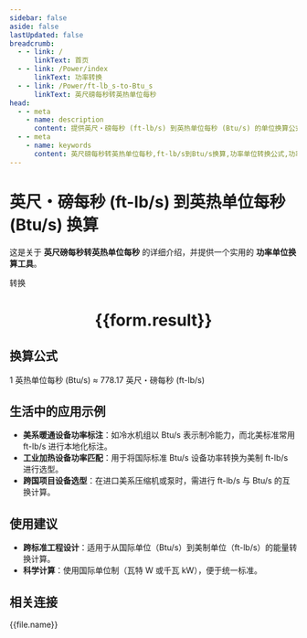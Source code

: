 ```yaml
---
sidebar: false
aside: false
lastUpdated: false
breadcrumb:
  - - link: /
      linkText: 首页
  - - link: /Power/index
      linkText: 功率转换
  - - link: /Power/ft-lb_s-to-Btu_s
      linkText: 英尺磅每秒转英热单位每秒
head:
  - - meta
    - name: description
      content: 提供英尺・磅每秒 (ft-lb/s) 到英热单位每秒 (Btu/s) 的单位换算公式及实际应用场景。
  - - meta
    - name: keywords
      content: 英尺磅每秒转英热单位每秒,ft-lb/s到Btu/s换算,功率单位转换公式,功率单位换算工具,暖通与机械工程功率单位
---
```

# 英尺・磅每秒 (ft-lb/s) 到英热单位每秒 (Btu/s) 换算

这是关于 **英尺磅每秒转英热单位每秒** 的详细介绍，并提供一个实用的 **功率单位换算工具**。

<script setup>
import { onMounted,reactive,inject ,ref  } from 'vue'
import { NButton,NForm ,NFormItem,NInput,NInputNumber,NSelect,NCard,useMessage ,NGrid ,NGi } from 'naive-ui'
import { defineClientComponent } from 'vitepress'
import { Power } from '../../files';
const convert = inject('convert')
const options =  [
  { "label": "英尺・磅每秒 (ft-lb/s)","value": "ft-lb/s" },
  { "label": "英热单位每秒 (Btu/s)","value": "Btu/s" }
];
const formRef = ref(null);
const rules = {
  number:{
    required: true,
    type: 'number',
    trigger: "blur"
  },
  to:{
    required: true,
    trigger: "select"
  },
  from:{
    required: true,
    trigger: "select"
  }
}
const form = reactive({
  number:null,
  to:'',
  from:'',
  result:'',
  title:'英尺磅每秒转英热单位每秒',
})
const convertHandler = (e) => {
   e.preventDefault();
  formRef.value?.validate((errors)=>{
    if (!errors) {
      form.result = `${form.number}${form.from} = ${convert(form.number).from(form.from).to(form.to)}${form.to}`
    }
  })
}
</script>

<n-form size="large" :model="form" ref='formRef' :rules="rules">
  <n-form-item label="数值"  path="number">
    <n-input-number size="large" style="width:100%" :min="0" v-model:value="form.number"   placeholder="请输入要转换的数值" />
  </n-form-item>
  <n-form-item label="从" path="from">
    <n-select  size="large" :options="options" v-model:value="form.from" placeholder="请选择原始单位" />
  </n-form-item>
  <n-form-item label="到" path="to">
    <n-select  size="large" :options="options" v-model:value="form.to" placeholder="请选择转换单位" />
  </n-form-item>
  <n-form-item>
    <n-button type="primary" style="width:100%" @click="convertHandler">转换</n-button>
  </n-form-item>
</n-form>
<n-card  embedded :bordered="false" hoverable>
  <div  style="text-align:center">
    <h1>{{form.result}}</h1>
  </div>
</n-card>

## 换算公式

1 英热单位每秒 (Btu/s) ≈ 778.17 英尺・磅每秒 (ft-lb/s)

## 生活中的应用示例

- **美系暖通设备功率标注**：如冷水机组以 Btu/s 表示制冷能力，而北美标准常用 ft-lb/s 进行本地化标注。
- **工业加热设备功率匹配**：用于将国际标准 Btu/s 设备功率转换为美制 ft-lb/s 进行选型。
- **跨国项目设备选型**：在进口美系压缩机或泵时，需进行 ft-lb/s 与 Btu/s 的互换计算。

## 使用建议

- **跨标准工程设计**：适用于从国际单位（Btu/s）到美制单位（ft-lb/s）的能量转换计算。
- **科学计算**：使用国际单位制（瓦特 W 或千瓦 kW），便于统一标准。

## 相关连接
<n-grid x-gap="12" :cols="3">
  <n-gi v-for="(file,index) in Power" :key="index">
    <n-button
      text
      tag="a"
      :href="file.path"
      type="primary"
    >
      {{file.name}}
    </n-button>
  </n-gi>
</n-grid>